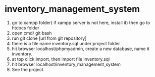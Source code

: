 # inventory_management_system
1. go to xampp folder( if xampp server is not here, install it) then go to htdocs folder
2. open cmd/ git bash
3. run git clone [url from git repository]
4. there is a file name inventory.sql under project folder
3. hit browser localhost/phpmyadmin, create a new database, name it inventory.
4. at top click import, then import file inventory.sql
6. hit browser localhost/inventory_management_system
7. See the project.
